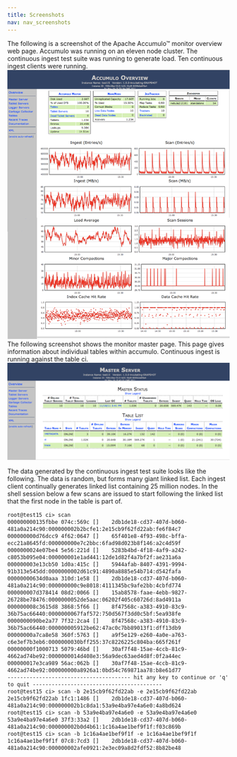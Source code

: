 ```yaml
---
title: Screenshots
nav: nav_screenshots
---
```


<div class="row">
<div class="col-xs-3">
The following is a screenshot of the Apache Accumulo&trade; monitor overview web page.  Accumulo was running on an eleven node cluster.  The continuous ingest test suite was running to generate load.  Ten continuous ingest clients were running.
</div>
<div class="col-xs-9">
<a class="thumbnail" href="/images/overview2.png">
<img src="/images/overview2.png" alt="monitor overview"/>
</a>
</div>
</div>

<div class="row">
<div class="col-xs-3">
The following screenshot shows the monitor master page.  This page gives information about individual tables within accumulo.  Continuous ingest is running against the table ci.
</div>
<div class="col-xs-9">
<a class="thumbnail" href="/images/master2.png">
<img src="/images/master2.png" alt="monitor master"/>
</a>
</div>
</div>

The data generated by the continuous ingest test suite looks like the following.  The data is random, but forms many giant linked list.  Each ingest client continually generates linked list containing 25 million nodes.  In the shell session below a few scans are issued to start following the linked list that the first node in the table is part of.

    root@test15 ci> scan 
    000000000135fbbe 074c:569c []    2db1de18-cd37-407d-b060-481a0a214c90:000000002b2bcfe1:2e15cb9f62fd22ab:fe6f84c7
    000000000d76dcc9 4f62:0647 []    65f401e8-4f93-498c-bffa-ecc21a8645fd:000000000e7c2bbc:6fad98d023b8f146:a2c4d59f
    0000000024e07be4 5e56:221d []    5283b4bd-4f18-4af9-a242-c8053b095e04:000000001e1ad441:12de1d82f4a7bf2f:ae231a6a
    000000003e13cb50 1d0a:415c []    5944afab-8407-4391-9994-91b313e545dd:0000000002d61c91:4890a8885e54b714:d542fafa
    00000000634d0aaa 310d:1e58 []    2db1de18-cd37-407d-b060-481a0a214c90:000000000c9e8018:4111345bc9afe2bb:4cbfd774
    000000007d378414 08d2:0066 []    15ab8578-faae-4ebb-9827-26728be78476:0000000052de5aac:06202f405c60726d:8ad4911a
    000000008c3615d8 3868:5f66 []    8f47568c-a383-4910-83c9-36b75ac66440:0000000067faf572:750d567f3dd0c5bf:5ea938fe
    0000000090be2a77 7f32:2ca4 []    8f47568c-a383-4910-83c9-36b75ac66440:000000005912be62:47ac0c7bb89013f1:dff13db9
    00000000a7ca8e58 360f:5763 []    a9f5e129-e260-4a0e-a763-c6e3ef7b3eb6:0000000030bff255:37c8226225c804ba:665f261f
    00000000f1000713 5079:46bd []    30af7f48-15ae-4ccb-81c9-4662ad74be92:0000000014d408e3:56a9dec63aed4d8f:0f2a44ec
    000000017e3ca989 56ac:062b []    30af7f48-15ae-4ccb-81c9-4662ad74be92:000000000a8926a1:0bd54c769871aa78:b8e61d77
    --------------------------------------- hit any key to continue or 'q' to quit -----------------------------------------
    root@test15 ci> scan -b 2e15cb9f62fd22ab -e 2e15cb9f62fd22ab
    2e15cb9f62fd22ab 1fc1:1486 []    2db1de18-cd37-407d-b060-481a0a214c90:000000002b1c8da1:53a9e4ba97e4a6e0:4a8bd624
    root@test15 ci> scan -b 53a9e4ba97e4a6e0 -e 53a9e4ba97e4a6e0
    53a9e4ba97e4a6e0 37f3:33a2 []    2db1de18-cd37-407d-b060-481a0a214c90:000000002b0d4b61:1c16a4ae1bef9f1f:f03c869b
    root@test15 ci> scan -b 1c16a4ae1bef9f1f -e 1c16a4ae1bef9f1f
    1c16a4ae1bef9f1f 07c8:7cd3 []    2db1de18-cd37-407d-b060-481a0a214c90:000000002afe0921:2e3ec09a8d2fdf52:8b82be48
